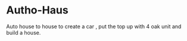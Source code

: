 # Autho-Haus
Auto house to house to create a car , put the top up with 4 oak unit and build a house.
